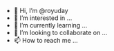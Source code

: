 - 👋 Hi, I’m @royuday
- 👀 I’m interested in ...
- 🌱 I’m currently learning ...
- 💞️ I’m looking to collaborate on ...
- 📫 How to reach me ...

<!---
royuday/royuday is a ✨ special ✨ repository because its `README.md` (this file) appears on your GitHub profile.
You can click the Preview link to take a look at your changes.
--->
